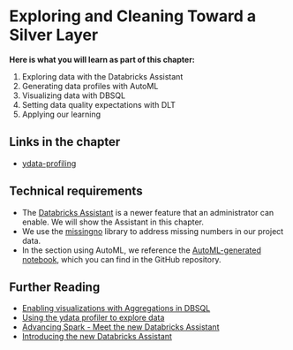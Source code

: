 # Exploring and Cleaning Toward a Silver Layer

**Here is what you will learn as part of this chapter:**

1. Exploring data with the Databricks Assistant
2. Generating data profiles with AutoML
3. Visualizing data with DBSQL
4. Setting data quality expectations with DLT
5. Applying our learning

## Links in the chapter
- [ydata-profiling](https://ydata-profiling.ydata.ai/docs/master/index.html)

## Technical requirements 
- The [Databricks Assistant](https://docs.databricks.com/en/notebooks/notebook-assistant-faq.html) is a newer feature that an administrator can enable. We will show the Assistant in this chapter.
- We use the [missingno](https://pypi.org/project/missingno/) library to address missing numbers in our project data. 
- In the section using AutoML, we reference the [AutoML-generated notebook](https://github.com/PacktPublishing/Databricks-Lakehouse-ML-In-Action/blob/0dbe21cdd3e11ff9295048d4d07bec14d037150e/Chapter_4_Cleaning_and_exploring/Favorita%20Forecasting%20Exploration/Autogenerated%20Data%20Exploration%20Notebook.py), which you can find in the GitHub repository. 

## Further Reading
* [Enabling visualizations with Aggregations in DBSQL](https://docs.databricks.com/sql/user/visualizations/index.html#enable-aggregation-in-a-visualization)
* [Using the ydata profiler to explore data](https://ydata-profiling.ydata.ai/docs/master/index.html)
* [Advancing Spark - Meet the new Databricks Assistant](https://youtu.be/Tv8D72oI0xM)
* [Introducing the new Databricks Assistant](https://www.databricks.com/blog/introducing-databricks-assistant)
